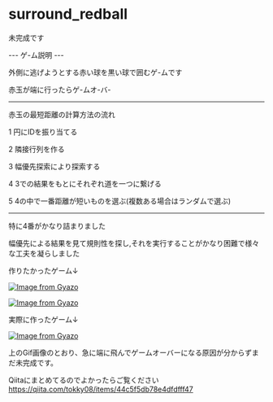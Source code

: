# surround_redball

未完成です


--- ゲ-ム説明 ---
  
  外側に逃げようとする赤い球を黒い球で囲むゲ-ムです
  
  赤玉が端に行ったらゲ-ムオ-バ-


-----------------------------------------------------------------------------------------------


  赤玉の最短距離の計算方法の流れ

 1 円にIDを振り当てる
 
 2 隣接行列を作る
 
 3 幅優先探索により探索する
 
 4 3での結果をもとにそれぞれ道を一つに繋げる
 
 5 4の中で一番距離が短いものを選ぶ(複数ある場合はランダムで選ぶ)
 
 
 ----------------------------------------------------------------------------------------------


 特に4番がかなり詰まりました
 
 幅優先による結果を見て規則性を探し,それを実行することがかなり困難で様々な工夫を凝らしました
 
 作りたかったゲーム↓
 
 [![Image from Gyazo](https://i.gyazo.com/12f308d0f5a9605f54ca8ddc11ea41ce.gif)](https://gyazo.com/12f308d0f5a9605f54ca8ddc11ea41ce)

[![Image from Gyazo](https://i.gyazo.com/f92b53ce1f92faf5b715e6f1821aaf74.gif)](https://gyazo.com/f92b53ce1f92faf5b715e6f1821aaf74)

 
 
 
 実際に作ったゲーム↓
 
 [![Image from Gyazo](https://i.gyazo.com/2b914e1548618f4aa7c0162cb97b9490.gif)](https://gyazo.com/2b914e1548618f4aa7c0162cb97b9490)


上のGif画像のとおり、急に端に飛んでゲームオーバーになる原因が分からずまだ未完成です。

Qiitaにまとめてるのでよかったらご覧ください
https://qiita.com/tokky08/items/44c5f5db78e4dfdfff47
